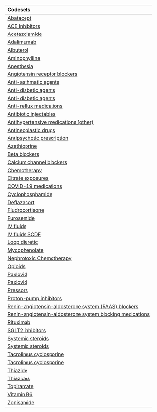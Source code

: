 |Codesets                                                  |
|:---------------------------------------------------------|
|[Abatacept](https://pedsnet.github.io/Variable-Dictionary/pages/medications/abatacept_md_page.html)|
|[ACE Inhibitors](https://pedsnet.github.io/Variable-Dictionary/pages/medications/rx_ace_inhibitor_md_page.html)|
|[Acetazolamide](https://pedsnet.github.io/Variable-Dictionary/pages/medications/rx_acetazolamide_md_page.html)|
|[Adalimumab](https://pedsnet.github.io/Variable-Dictionary/pages/medications/adalimumab_md_page.html)|
|[Albuterol](https://pedsnet.github.io/Variable-Dictionary/pages/medications/rx_albuterol_md_page.html)|
|[Aminophylline](https://pedsnet.github.io/Variable-Dictionary/pages/medications/rx_aminophylline_md_page.html)|
|[Anesthesia](https://pedsnet.github.io/Variable-Dictionary/pages/medications/rx_anesthesia_md_page.html)|
|[Angiotensin receptor blockers](https://pedsnet.github.io/Variable-Dictionary/pages/medications/rx_arb_md_page.html)|
|[Anti-asthmatic agents](https://pedsnet.github.io/Variable-Dictionary/pages/medications/pedsnet_asthma_meds_md_page.html)|
|[Anti-diabetic agents](https://pedsnet.github.io/Variable-Dictionary/pages/medications/rx_diabetes_iv_meds_md_page.html)|
|[Anti-diabetic agents](https://pedsnet.github.io/Variable-Dictionary/pages/medications/rx_diabetes_oral_meds_md_page.html)|
|[Anti-reflux medications](https://pedsnet.github.io/Variable-Dictionary/pages/medications/rx_reflux_meds_md_page.html)|
|[Antibiotic injectables](https://pedsnet.github.io/Variable-Dictionary/pages/medications/rx_antibiotic_injectables_md_page.html)|
|[Antihypertensive medications (other)](https://pedsnet.github.io/Variable-Dictionary/pages/medications/rx_other_antihtn_md_page.html)|
|[Antineoplastic drugs](https://pedsnet.github.io/Variable-Dictionary/pages/medications/rx_antineoplastics_md_page.html)|
|[Antipsychotic prescription](https://pedsnet.github.io/Variable-Dictionary/pages/medications/antipsychotic_drugs_md_page.html)|
|[Azathioprine](https://pedsnet.github.io/Variable-Dictionary/pages/medications/rx_azathioprine_md_page.html)|
|[Beta blockers](https://pedsnet.github.io/Variable-Dictionary/pages/medications/rx_bb_md_page.html)|
|[Calcium channel blockers](https://pedsnet.github.io/Variable-Dictionary/pages/medications/rx_ccb_md_page.html)|
|[Chemotherapy](https://pedsnet.github.io/Variable-Dictionary/pages/medications/rx_chemo_md_page.html)|
|[Citrate exposures](https://pedsnet.github.io/Variable-Dictionary/pages/medications/rx_citrate_md_page.html)|
|[COVID-19 medications](https://pedsnet.github.io/Variable-Dictionary/pages/medications/rx_meds_c19_md_page.html)|
|[Cyclophosphamide](https://pedsnet.github.io/Variable-Dictionary/pages/medications/rx_cyclophosphamide_md_page.html)|
|[Deflazacort](https://pedsnet.github.io/Variable-Dictionary/pages/medications/rx_deflazacort_md_page.html)|
|[Fludrocortisone](https://pedsnet.github.io/Variable-Dictionary/pages/medications/rx_fludrocortisone_md_page.html)|
|[Furosemide](https://pedsnet.github.io/Variable-Dictionary/pages/medications/rx_furosemide_md_page.html)|
|[IV fluids](https://pedsnet.github.io/Variable-Dictionary/pages/medications/rx_iv_fluids_md_page.html)|
|[IV fluids SCDF](https://pedsnet.github.io/Variable-Dictionary/pages/medications/rx_iv_fluids_scdf_md_page.html)|
|[Loop diuretic](https://pedsnet.github.io/Variable-Dictionary/pages/medications/rx_loop_diuretic_md_page.html)|
|[Mycophenolate](https://pedsnet.github.io/Variable-Dictionary/pages/medications/rx_mycophenolate_md_page.html)|
|[Nephrotoxic Chemotherapy](https://pedsnet.github.io/Variable-Dictionary/pages/medications/rx_nephrotoxic_chemo_md_page.html)|
|[Opioids](https://pedsnet.github.io/Variable-Dictionary/pages/medications/rx_opioids_md_page.html)|
|[Paxlovid](https://pedsnet.github.io/Variable-Dictionary/pages/medications/rx_paxlovid_md_page.html)|
|[Paxlovid](https://pedsnet.github.io/Variable-Dictionary/pages/medications/rx_paxlovid_md_page.html)|
|[Pressors](https://pedsnet.github.io/Variable-Dictionary/pages/medications/rx_pressors_md_page.html)|
|[Proton-pump inhibitors](https://pedsnet.github.io/Variable-Dictionary/pages/medications/rx_ppi_md_page.html)|
|[Renin-angiotensin-aldosterone system (RAAS) blockers](https://pedsnet.github.io/Variable-Dictionary/pages/medications/rx_raas_md_page.html)|
|[Renin-angiotensin-aldosterone system blocking medications](https://pedsnet.github.io/Variable-Dictionary/pages/medications/rx_ras_md_page.html)|
|[Rituximab](https://pedsnet.github.io/Variable-Dictionary/pages/medications/rx_rituximab_md_page.html)|
|[SGLT2 inhibitors](https://pedsnet.github.io/Variable-Dictionary/pages/medications/rx_sglt2_medications_md_page.html)|
|[Systemic steroids](https://pedsnet.github.io/Variable-Dictionary/pages/medications/rx_steroids_md_page.html)|
|[Systemic steroids](https://pedsnet.github.io/Variable-Dictionary/pages/medications/rx_steroids_md_page.html)|
|[Tacrolimus cyclosporine](https://pedsnet.github.io/Variable-Dictionary/pages/medications/rx_tacrolimus_cyclosporine_md_page.html)|
|[Tacrolimus cyclosporine](https://pedsnet.github.io/Variable-Dictionary/pages/medications/rx_tacrolimus_cyclosporine_md_page.html)|
|[Thiazide](https://pedsnet.github.io/Variable-Dictionary/pages/medications/rx_thiazide_md_page.html)|
|[Thiazides](https://pedsnet.github.io/Variable-Dictionary/pages/medications/rx_diuretics_thiazides_md_page.html)|
|[Topiramate](https://pedsnet.github.io/Variable-Dictionary/pages/medications/rx_topiramate_md_page.html)|
|[Vitamin B6](https://pedsnet.github.io/Variable-Dictionary/pages/medications/rx_b6_md_page.html)|
|[Zonisamide](https://pedsnet.github.io/Variable-Dictionary/pages/medications/rx_zonisamide_md_page.html)|
